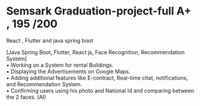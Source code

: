 # Semsark Graduation-project-full A+ , 195 /200
React , Flutter and java spring boot

[Java Spring Boot, Flutter, React js, Face Recognition, Recommendation System] <br />
•	Working on a System for rental Buildings. <br />
•	Displaying the Advertisements on Google Maps. <br />
•	Adding additional features like E-contract, Real-time chat, notifications, and Recommendation System. <br />
•	Confirming users using his photo and National Id and comparing between the 2 faces. (AI) <br />
